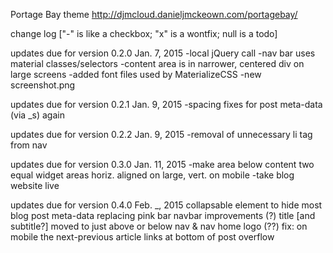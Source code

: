 Portage Bay theme http://djmcloud.danieljmckeown.com/portagebay/

change log ["-" is like a checkbox; "x" is a wontfix; null is a todo]

updates due for version 0.2.0
Jan. 7, 2015
-local jQuery call
-nav bar uses material classes/selectors
-content area is in narrower, centered div on large screens
-added font files used by MaterializeCSS
-new screenshot.png

updates due for version 0.2.1
Jan. 9, 2015
-spacing fixes for post meta-data (via _s) again

updates due for version 0.2.2
Jan. 9, 2015
-removal of unnecessary li tag from nav

updates due for version 0.3.0
Jan. 11, 2015
-make area below content two equal widget areas horiz. aligned on large, vert. on mobile
-take blog website live

updates due for version 0.4.0
Feb. _, 2015
collapsable element to hide most blog post meta-data replacing pink bar
navbar improvements (?)
title [and subtitle?] moved to just above or below nav & nav home logo (??)
fix: on mobile the next-previous article links at bottom of post overflow
